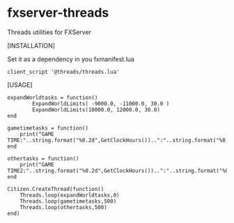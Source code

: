 # fxserver-threads
Threads utilities for FXServer

[INSTALLATION]

Set it as a dependency in you fxmanifest.lua

```
client_script '@threads/threads.lua'
```

[USAGE]

```
expandWorldtasks = function() 
        ExpandWorldLimits( -9000.0, -11000.0, 30.0 )  
        ExpandWorldLimits(10000.0, 12000.0, 30.0)  
end

gametimetasks = function()
	print("GAME TIME:"..string.format("%0.2d",GetClockHours())..":"..string.format("%0.2d",GetClockMinutes()))
end 

othertasks = function()
	print("GAME TIME2:"..string.format("%0.2d",GetClockHours())..":"..string.format("%0.2d",GetClockMinutes()))
end 

Citizen.CreateThread(function()
    Threads.loop(expandWorldtasks,0)
    Threads.loop(gametimetasks,500)
    Threads.loop(othertasks,500)
end)


